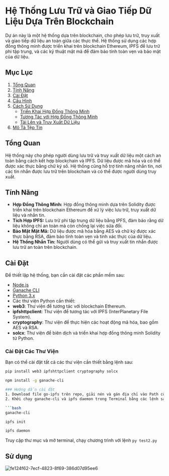# Hệ Thống Lưu Trữ và Giao Tiếp Dữ Liệu Dựa Trên Blockchain

Dự án này là một hệ thống dựa trên blockchain, cho phép lưu trữ, truy xuất và giao tiếp dữ liệu an toàn giữa các thực thể. Hệ thống sử dụng các hợp đồng thông minh được triển khai trên blockchain Ethereum, IPFS để lưu trữ phi tập trung, và các kỹ thuật mật mã để đảm bảo tính toàn vẹn và bảo mật của dữ liệu.

## Mục Lục

1. [Tổng Quan](#tổng-quan)
2. [Tính Năng](#tính-năng)
3. [Cài Đặt](#cài-đặt)
4. [Cấu Hình](#cấu-hình)
5. [Cách Sử Dụng](#cách-sử-dụng)
   - [Triển Khai Hợp Đồng Thông Minh](#triển-khai-hợp-đồng-thông-minh)
   - [Tương Tác với Hợp Đồng Thông Minh](#tương-tác-với-hợp-đồng-thông-minh)
   - [Tải Lên và Truy Xuất Dữ Liệu](#tải-lên-và-truy-xuất-dữ-liệu)
6. [Mô Tả Tệp Tin](#mô-tả-tệp-tin)

## Tổng Quan

Hệ thống này cho phép người dùng lưu trữ và truy xuất dữ liệu một cách an toàn bằng cách kết hợp blockchain và IPFS. Dữ liệu được mã hóa và có thể được xác thực bằng chữ ký số. Hệ thống cũng hỗ trợ tính năng nhắn tin, nơi các tin nhắn được lưu trữ trên blockchain và có thể được người dùng truy xuất.

## Tính Năng

- **Hợp Đồng Thông Minh:** Hợp đồng thông minh dựa trên Solidity được triển khai trên blockchain Ethereum để xử lý việc lưu trữ, truy xuất dữ liệu và nhắn tin.
- **Tích Hợp IPFS:** Lưu trữ phi tập trung dữ liệu bằng IPFS, đảm bảo rằng dữ liệu không chỉ an toàn mà còn chống lại việc sửa đổi.
- **Bảo Mật Mật Mã:** Dữ liệu được mã hóa bằng AES và chữ ký được xác thực bằng RSA, đảm bảo tính toàn vẹn và tính xác thực của dữ liệu.
- **Hệ Thống Nhắn Tin:** Người dùng có thể gửi và truy xuất tin nhắn được lưu trữ an toàn trên blockchain.

## Cài Đặt

Để thiết lập hệ thống, bạn cần cài đặt các phần mềm sau:

- [Node.js](https://nodejs.org/)
- [Ganache CLI](https://www.trufflesuite.com/ganache)
- [Python 3.x](https://www.python.org/)
- Các thư viện Python cần thiết:
- **web3**: Thư viện để tương tác với blockchain Ethereum.
- **ipfshttpclient**: Thư viện để tương tác với IPFS (InterPlanetary File System).
- **cryptography**: Thư viện để thực hiện các hoạt động mã hóa, bao gồm AES và RSA.
- **solcx**: Thư viện để biên dịch và triển khai hợp đồng thông minh Solidity từ Python.

### Cài Đặt Các Thư Viện
Bạn có thể cài đặt tất cả các thư viện cần thiết bằng lệnh sau:

```bash
pip install web3 ipfshttpclient cryptography solcx
```

```bash
npm install -g ganache-cli

### Hướng dẫn cài đặt
1. Download file go-ipfs trên repo, giải nén và gán địa chỉ vào Path của User ở mục Environment Variables
2. Khởi chạy ganache-cli và ipfs daemon trong Terminal bằng các lệnh sau

```bash
ganache-cli
```

```bash
ipfs init
```

```bash
ipfs daemon
```
Truy cập thư mục và mở terminal, chạy chương trình với lệnh `py test2.py`
## Sử dụng
![fe124f62-7ecf-4823-8f69-386d07d95ee6](https://github.com/user-attachments/assets/f7c289b1-5f58-430d-b03e-437e54ba12cf)

